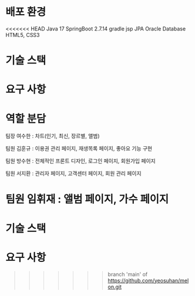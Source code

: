 # 배포 환경
<<<<<<< HEAD
Java 17
SpringBoot 2.7.14
gradle
jsp
JPA
Oracle Database
HTML5, CSS3
# 기술 스택

# 요구 사항


# 역할 분담
팀장 여수한 : 차트(인기, 최신, 장르별, 앨범)

팀원 김훈규 : 이용권 관리 페이지, 재생목록 페이지, 좋아요 기능 구현

팀원 방수현 : 전체적인 프론트 디자인, 로그인 페이지, 회원가입 페이지

팀원 서지환 : 관리자 페이지, 고객센터 페이지, 회원 관리 페이지

팀원 임휘재 : 앨범 페이지, 가수 페이지
=======

# 기술 스택

# 요구 사항
>>>>>>> branch 'main' of https://github.com/yeosuhan/melon.git
